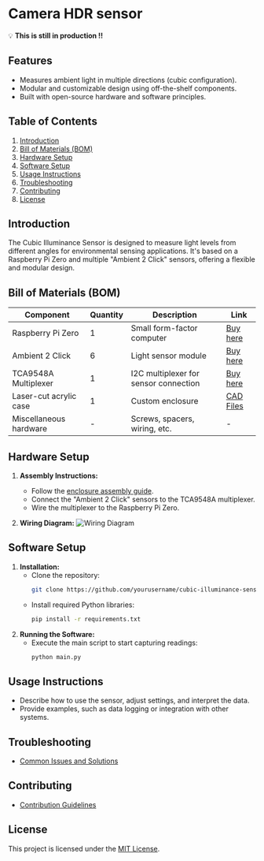 # Camera HDR sensor

:bulb: **This is still in production !!**

## Features
- Measures ambient light in multiple directions (cubic configuration).
- Modular and customizable design using off-the-shelf components.
- Built with open-source hardware and software principles.

## Table of Contents
1. [Introduction](#introduction)
2. [Bill of Materials (BOM)](#bill-of-materials-bom)
3. [Hardware Setup](#hardware-setup)
4. [Software Setup](#software-setup)
5. [Usage Instructions](#usage-instructions)
6. [Troubleshooting](#troubleshooting)
7. [Contributing](#contributing)
8. [License](#license)

## Introduction
The Cubic Illuminance Sensor is designed to measure light levels from different angles for environmental sensing applications. It's based on a Raspberry Pi Zero and multiple "Ambient 2 Click" sensors, offering a flexible and modular design.

## Bill of Materials (BOM)
| Component               | Quantity | Description                           | Link                       |
|-------------------------|----------|---------------------------------------|----------------------------|
| Raspberry Pi Zero       | 1        | Small form-factor computer            | [Buy here](#)               |
| Ambient 2 Click         | 6        | Light sensor module                   | [Buy here](#)               |
| TCA9548A Multiplexer    | 1        | I2C multiplexer for sensor connection | [Buy here](#)               |
| Laser-cut acrylic case  | 1        | Custom enclosure                      | [CAD Files](#)              |
| Miscellaneous hardware  | -        | Screws, spacers, wiring, etc.         | -                           |

## Hardware Setup
1. **Assembly Instructions:**
   - Follow the [enclosure assembly guide](docs/assembly.md).
   - Connect the "Ambient 2 Click" sensors to the TCA9548A multiplexer.
   - Wire the multiplexer to the Raspberry Pi Zero.
   
2. **Wiring Diagram:**
   ![Wiring Diagram](images/wiring_diagram.png)

## Software Setup
1. **Installation:**
   - Clone the repository:
     ```bash
     git clone https://github.com/yourusername/cubic-illuminance-sensor.git
     ```
   - Install required Python libraries:
     ```bash
     pip install -r requirements.txt
     ```
2. **Running the Software:**
   - Execute the main script to start capturing readings:
     ```bash
     python main.py
     ```

## Usage Instructions
- Describe how to use the sensor, adjust settings, and interpret the data.
- Provide examples, such as data logging or integration with other systems.

## Troubleshooting
- [Common Issues and Solutions](docs/troubleshooting.md)

## Contributing
- [Contribution Guidelines](docs/contributing.md)

## License
This project is licensed under the [MIT License](LICENSE).
